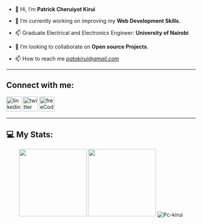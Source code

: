 - 👋 Hi, I’m **Patrick Cheruiyot Kirui**

- 👀 I’m currently working on improving my **Web Development Skills.**

- 📫 Graduate Electrical and Electronics Engineer: **University of Nairobi**

- 💞️ I’m looking to collaborate on **Open source Projects**.

- 📫 How to reach me *patokirui@gmail.com*

---

## Connect with me:

[<img src='https://cdn.jsdelivr.net/npm/simple-icons@3.0.1/icons/linkedin.svg' alt='linkedin' height='40' >](https://www.linkedin.com/in/patrick-cheruiyot-kirui-a91335214/)
[<img src='https://cdn.jsdelivr.net/npm/simple-icons@3.0.1/icons/twitter.svg' alt='twitter' height='40'>](https://twitter.com/PcKirui)
[<img src='https://cdn.jsdelivr.net/npm/simple-icons@3.0.1/icons/freecodecamp.svg' alt='freeCodeCamp' height='40'>](https://www.freecodecamp.org/pckirui)

---

## 💻 My Stats:

<div align="center">

<img height="180em" src="https://github-readme-stats.vercel.app/api?username=Pc-Kirui&show_icons=true&theme=vue-dark&count_private=true"/>
<img height="180em" src="https://github-readme-stats.vercel.app/api/top-langs/?username=Pc-Kirui&layout=compact&langs_count=7&theme=great-gatsby"/>

<img align="center" src="https://github-readme-streak-stats.herokuapp.com/?user=Pc-Kirui&&theme=merko" alt="Pc-kirui" />

<br>
<br>
